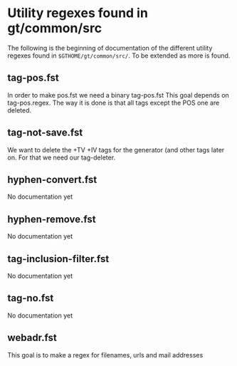 # Utility regexes found in gt/common/src

The following is the beginning of documentation of the different utility regexes found in `$GTHOME/gt/common/src/`. To be extended as more is found.

## tag-pos.fst

In order to make pos.fst we need a binary tag-pos.fst
This goal depends on tag-pos.regex. The way it
is done is that all tags except the POS one are deleted.

## tag-not-save.fst

We want to delete the +TV +IV tags for the generator (and other
tags later on. For that we need our tag-deleter.

## hyphen-convert.fst

No documentation yet

## hyphen-remove.fst

No documentation yet

## tag-inclusion-filter.fst

No documentation yet

## tag-no.fst

No documentation yet

## webadr.fst

This goal is to make a regex for filenames, urls and mail addresses
